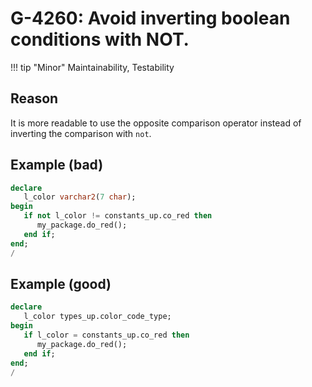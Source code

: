 # G-4260: Avoid inverting boolean conditions with NOT.

!!! tip "Minor"
    Maintainability, Testability

## Reason

It is more readable to use the opposite comparison operator instead of inverting the comparison with `not`.

## Example (bad)

``` sql
declare
   l_color varchar2(7 char);
begin
   if not l_color != constants_up.co_red then
      my_package.do_red();
   end if;
end;
/
```

## Example (good)

``` sql
declare
   l_color types_up.color_code_type;
begin
   if l_color = constants_up.co_red then
      my_package.do_red();
   end if;
end;
/
```